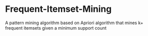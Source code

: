 # Frequent-Itemset-Mining
A pattern mining algorithm based on Apriori algorithm that mines k+ frequent itemsets given a minimum support count
